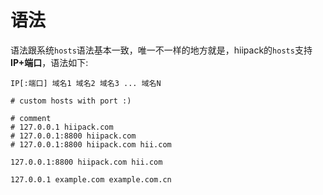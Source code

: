 # 语法

语法跟系统`hosts`语法基本一致，唯一不一样的地方就是，hiipack的`hosts`支持**IP+端口**，语法如下:

```
IP[:端口] 域名1 域名2 域名3 ... 域名N
```

```
# custom hosts with port :)

# comment
# 127.0.0.1 hiipack.com
# 127.0.0.1:8800 hiipack.com
# 127.0.0.1:8800 hiipack.com hii.com

127.0.0.1:8800 hiipack.com hii.com

127.0.0.1 example.com example.com.cn

```